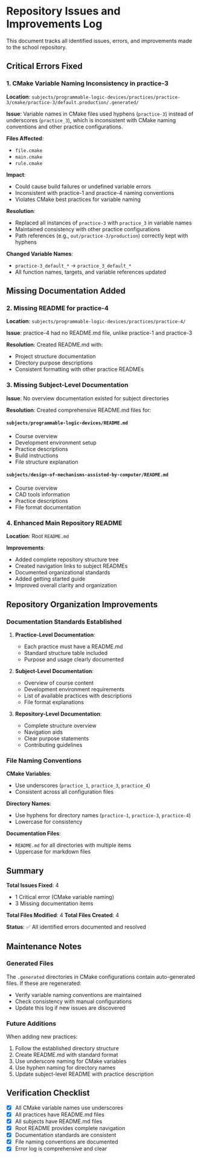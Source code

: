 # Repository Issues and Improvements Log

This document tracks all identified issues, errors, and improvements made to the school repository.

## Critical Errors Fixed

### 1. CMake Variable Naming Inconsistency in practice-3

**Location**: `subjects/programmable-logic-devices/practices/practice-3/cmake/practice-3/default.production/.generated/`

**Issue**: Variable names in CMake files used hyphens (`practice-3`) instead of underscores (`practice_3`), which is inconsistent with CMake naming conventions and other practice configurations.

**Files Affected**:
- `file.cmake`
- `main.cmake`
- `rule.cmake`

**Impact**: 
- Could cause build failures or undefined variable errors
- Inconsistent with practice-1 and practice-4 naming conventions
- Violates CMake best practices for variable naming

**Resolution**: 
- Replaced all instances of `practice-3` with `practice_3` in variable names
- Maintained consistency with other practice configurations
- Path references (e.g., `out/practice-3/production`) correctly kept with hyphens

**Changed Variable Names**:
- `practice-3_default_*` → `practice_3_default_*`
- All function names, targets, and variable references updated

## Missing Documentation Added

### 2. Missing README for practice-4

**Location**: `subjects/programmable-logic-devices/practices/practice-4/`

**Issue**: practice-4 had no README.md file, unlike practice-1 and practice-3

**Resolution**: Created README.md with:
- Project structure documentation
- Directory purpose descriptions
- Consistent formatting with other practice READMEs

### 3. Missing Subject-Level Documentation

**Issue**: No overview documentation existed for subject directories

**Resolution**: Created comprehensive README.md files for:

#### `subjects/programmable-logic-devices/README.md`
- Course overview
- Development environment setup
- Practice descriptions
- Build instructions
- File structure explanation

#### `subjects/design-of-mechanisms-assisted-by-computer/README.md`
- Course overview
- CAD tools information
- Practice descriptions
- File format documentation

### 4. Enhanced Main Repository README

**Location**: Root `README.md`

**Improvements**:
- Added complete repository structure tree
- Created navigation links to subject READMEs
- Documented organizational standards
- Added getting started guide
- Improved overall clarity and organization

## Repository Organization Improvements

### Documentation Standards Established

1. **Practice-Level Documentation**:
   - Each practice must have a README.md
   - Standard structure table included
   - Purpose and usage clearly documented

2. **Subject-Level Documentation**:
   - Overview of course content
   - Development environment requirements
   - List of available practices with descriptions
   - File format explanations

3. **Repository-Level Documentation**:
   - Complete structure overview
   - Navigation aids
   - Clear purpose statements
   - Contributing guidelines

### File Naming Conventions

**CMake Variables**: 
- Use underscores (`practice_1`, `practice_3`, `practice_4`)
- Consistent across all configuration files

**Directory Names**: 
- Use hyphens for directory names (`practice-1`, `practice-3`, `practice-4`)
- Lowercase for consistency

**Documentation Files**:
- `README.md` for all directories with multiple items
- Uppercase for markdown files

## Summary

**Total Issues Fixed**: 4
- 1 Critical error (CMake variable naming)
- 3 Missing documentation items

**Total Files Modified**: 4
**Total Files Created**: 4

**Status**: ✅ All identified errors documented and resolved

## Maintenance Notes

### Generated Files
The `.generated` directories in CMake configurations contain auto-generated files. If these are regenerated:
- Verify variable naming conventions are maintained
- Check consistency with manual configurations
- Update this log if new issues are discovered

### Future Additions
When adding new practices:
1. Follow the established directory structure
2. Create README.md with standard format
3. Use underscore naming for CMake variables
4. Use hyphen naming for directory names
5. Update subject-level README with practice description

## Verification Checklist

- [x] All CMake variable names use underscores
- [x] All practices have README.md files
- [x] All subjects have README.md files
- [x] Root README provides complete navigation
- [x] Documentation standards are consistent
- [x] File naming conventions are documented
- [x] Error log is comprehensive and clear

